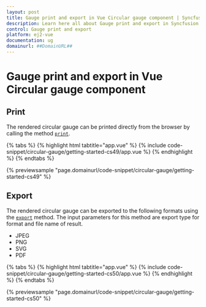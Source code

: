 ```yaml
---
layout: post
title: Gauge print and export in Vue Circular gauge component | Syncfusion
description: Learn here all about Gauge print and export in Syncfusion Vue Circular gauge component of Syncfusion Essential JS 2 and more.
control: Gauge print and export 
platform: ej2-vue
documentation: ug
domainurl: ##DomainURL##
---
```


# Gauge print and export in Vue Circular gauge component

## Print

The rendered circular gauge can be printed directly from the browser by calling the method [`print`](https://ej2.syncfusion.com/vue/documentation/api/circular-gauge/#print).

{% tabs %}
{% highlight html tabtitle="app.vue" %}
{% include code-snippet/circular-gauge/getting-started-cs49/app.vue %}
{% endhighlight %}
{% endtabs %}
        
{% previewsample "page.domainurl/code-snippet/circular-gauge/getting-started-cs49" %}

## Export

The rendered circular gauge can be exported to the following formats using the [`export`](https://ej2.syncfusion.com/vue/documentation/api/circular-gauge/#export) method. The input parameters for this method are export type for format and file name of result.

* JPEG
* PNG
* SVG
* PDF

{% tabs %}
{% highlight html tabtitle="app.vue" %}
{% include code-snippet/circular-gauge/getting-started-cs50/app.vue %}
{% endhighlight %}
{% endtabs %}
        
{% previewsample "page.domainurl/code-snippet/circular-gauge/getting-started-cs50" %}